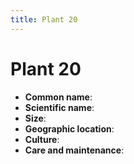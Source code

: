 ```yaml
---
title: Plant 20
---
```

# Plant 20

- **Common name**:
- **Scientific name**:
- **Size**:
- **Geographic location**:
- **Culture**:
- **Care and maintenance**:
